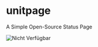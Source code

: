 # unitpage
A Simple Open-Source Status Page

![Nicht Verfügbar]([[http://url/to/img.png](https://cdn.discordapp.com/attachments/964578032755048528/989970695708610570/unknown.png)])
